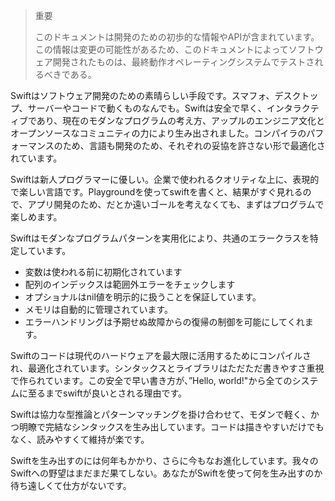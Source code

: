 

>重要
>
>このドキュメントは開発のための初歩的な情報やAPIが含まれています。この情報は変更の可能性があるため、このドキュメントによってソフトウェア開発されたものは、最終動作オペレーティングシステムでテストされるべきである。


Swiftはソフトウェア開発のための素晴らしい手段です。スマフォ、デスクトップ、サーバーやコードで動くものなんでも。Swiftは安全で早く、インタラクティブであり、現在のモダンなプログラムの考え方、アップルのエンジニア文化とオープンソースなコミュニティの力により生み出されました。コンパイラのパフォーマンスのため、言語も開発のため、それぞれの妥協を許さない形で最適化されています。

Swiftは新人プログラマーに優しい。企業で使われるクオリティな上に、表現的で楽しい言語です。Playgroundを使ってswiftを書くと、結果がすぐ見れるので、アプリ開発のため、だとか遠いゴールを考えなくても、まずはプログラムで楽しめます。

Swiftはモダンなプログラムパターンを実用化により、共通のエラークラスを特定しています。
- 変数は使われる前に初期化されています
- 配列のインデックスは範囲外エラーをチェックします
- オプショナルはnil値を明示的に扱うことを保証しています。
- メモリは自動的に管理されています。
- エラーハンドリングは予期せぬ故障からの復帰の制御を可能にしてくれます。

Swiftのコードは現代のハードウェアを最大限に活用するためにコンパイルされ、最適化されています。シンタックスとライブラリはただただ書きやすさ重視で作られています。この安全で早い書き方が、”Hello, world!"から全てのシステムに至るまでswiftが良いとされる理由です。

Swiftは協力な型推論とパターンマッチングを掛け合わせて、モダンで軽く、かつ明瞭で完結なシンタックスを生み出しています。コードは描きやすいだけでもなく、読みやすくて維持が楽です。

Swiftを生み出すのには何年もかかり、さらに今もなお進化しています。我々のSwiftへの野望はまだまだ果てしない。あなたがSwiftを使って何を生み出すのか待ち遠しくて仕方がないです。
